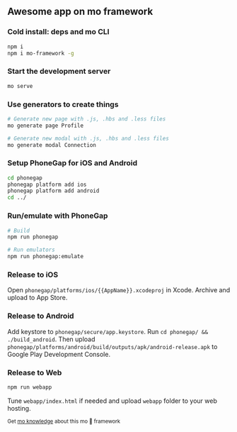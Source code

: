 ## Awesome app on mo framework

### Cold install: deps and mo CLI
```bash
npm i
npm i mo-framework -g
```

### Start the development server
```bash
mo serve
```

### Use generators to create things
```bash
# Generate new page with .js, .hbs and .less files
mo generate page Profile

# Generate new modal with .js, .hbs and .less files
mo generate modal Connection
```

### Setup PhoneGap for iOS and Android
```bash
cd phonegap
phonegap platform add ios
phonegap platform add android
cd ../
```

### Run/emulate with PhoneGap
```bash
# Build
npm run phonegap

# Run emulators
npm run phonegap:emulate
```

### Release to iOS
Open `phonegap/platforms/ios/{{AppName}}.xcodeproj` in Xcode. Archive and upload to App Store.

### Release to Android
Add keystore to `phonegap/secure/app.keystore`. Run `cd phonegap/ && ./build_android`. Then upload `phonegap/platforms/android/build/outputs/apk/android-release.apk` to Google Play Development Console.

### Release to Web
```bash
npm run webapp
```
Tune `webapp/index.html` if needed and upload `webapp` folder to your web hosting.

<sub>Get [mo knowledge](https://github.com/anywaylabs/mo) about this mo 🐍 framework</sub>

